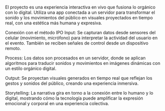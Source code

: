 El proyecto es una experiencia interactiva en vivo que fusiona lo orgánico con lo digital. Utiliza una app conectada a un servidor para transformar el sonido y los movimientos del público en visuales proyectados en tiempo real, con una estética más humana y expresiva.

Conexión con el método IPO
Input: Se capturan datos desde sensores del celular (movimiento, micrófono) para interpretar la actividad del usuario en el evento. También se reciben señales de control desde un dispositivo remoto.

Process: Los datos son procesados en un servidor, donde se aplican algoritmos para traducir sonidos y movimientos en imágenes dinámicas con un estilo orgánico digital.

Output: Se proyectan visuales generados en tiempo real que reflejan los gestos y sonidos del público, creando una experiencia inmersiva.

Storytelling: La narrativa gira en torno a la conexión entre lo humano y lo digital, mostrando cómo la tecnología puede amplificar la expresión emocional y corporal en una experiencia colectiva.

